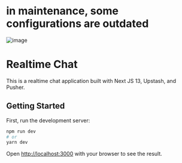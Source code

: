 # in maintenance, some configurations are outdated
![image](https://github.com/fudhoil/realtime-chat/assets/71709328/5af2929a-058e-4a8a-b476-f75d3cf5a09e)


# Realtime Chat

This is a realtime chat application built with Next JS 13, Upstash, and Pusher.

## Getting Started

First, run the development server:

```bash
npm run dev
# or
yarn dev
```

Open [http://localhost:3000](http://localhost:3000) with your browser to see the result.
